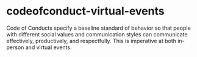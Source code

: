 # codeofconduct-virtual-events
Code of Conducts specify a baseline standard of behavior so that people with different social values and communication styles can communicate effectively, productively, and respectfully. This is imperative at both in-person and virtual events.
